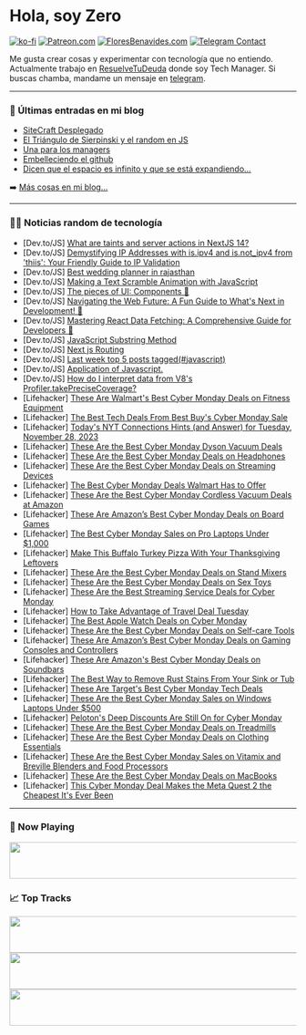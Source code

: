 # Hola, soy Zero

[![ko-fi](https://ko-fi.com/img/githubbutton_sm.svg)](https://ko-fi.com/J3J4N0LUK)
[![Patreon.com](https://img.shields.io/endpoint.svg?url=https%3A%2F%2Fshieldsio-patreon.vercel.app%2Fapi%3Fusername%3Dzerodragon%26type%3Dpatrons&style=for-the-badge)](https://patreon.com/zerodragon)
[![FloresBenavides.com](https://img.shields.io/website?down_message=oops&label=MiBlog&style=for-the-badge&up_message=online&url=https%3A%2F%2Ffloresbenavides.com)](https://floresbenavides.com)
[![Telegram Contact](https://img.shields.io/badge/escr%C3%ADbeme-ZeroDragon-%2326A5E4?style=for-the-badge&logo=telegram)](https://t.me/zerodragon)

Me gusta crear cosas y experimentar con tecnología que no entiendo.
Actualmente trabajo en [ResuelveTuDeuda](http://github.com/resuelve) donde soy Tech Manager.
Si buscas chamba, mandame un mensaje en [telegram](https://t.me/zerodragon).

---

### 📕 Últimas entradas en mi blog
<!-- BLOG-POST-LIST:START -->
- [SiteCraft Desplegado](https://floresbenavides.com/sitecraft-desplegado/)
- [El Triángulo de Sierpinski y el random en JS](https://floresbenavides.com/el-triangulo-de-sierpinski-y-el-random-en-js/)
- [Una para los managers](https://floresbenavides.com/una-para-los-managers/)
- [Embelleciendo el github](https://floresbenavides.com/embelleciendo-el-github/)
- [Dicen que el espacio es infinito y que se está expandiendo…](https://floresbenavides.com/dicen-que-el-espacio-es-infinito-y-que-se-esta-expandiendo/)
<!-- BLOG-POST-LIST:END -->

➡️ [Más cosas en mi blog...](https://floresbenavides.com)

---

### 👨‍💻 Noticias random de tecnología
<!-- TECH-POSTS:START -->
- [Dev.to/JS] [What are taints and server actions in NextJS 14?](https://dev.to/justmrkhan/what-are-taints-and-server-actions-in-nextjs-14-1379)
- [Dev.to/JS] [Demystifying IP Addresses with is.ipv4 and is.not_ipv4 from &#39;thiis&#39;: Your Friendly Guide to IP Validation](https://dev.to/karbashevskyi/demystifying-ip-addresses-with-isipv4-and-isnotipv4-from-thiis-your-friendly-guide-to-ip-validation-4hhh)
- [Dev.to/JS] [Best wedding planner in rajasthan](https://dev.to/shaadiwala/best-wedding-planner-in-rajasthan-b4h)
- [Dev.to/JS] [Making a Text Scramble Animation with JavaScript](https://dev.to/cruip_com/making-a-text-scramble-animation-with-javascript-2nb3)
- [Dev.to/JS] [The pieces of UI: Components 🧩](https://dev.to/dvalin99/the-pieces-of-ui-components-3ija)
- [Dev.to/JS] [Navigating the Web Future: A Fun Guide to What&#39;s Next in Development! 🚀](https://dev.to/mitchiemt11/navigating-the-web-future-a-fun-guide-to-whats-next-in-development-cop)
- [Dev.to/JS] [Mastering React Data Fetching: A Comprehensive Guide for Developers 🚀](https://dev.to/maitrish/mastering-react-data-fetching-a-comprehensive-guide-for-developers-19pc)
- [Dev.to/JS] [JavaScript Substring Method](https://dev.to/refine/javascript-substring-method-4boh)
- [Dev.to/JS] [Next js Routing](https://dev.to/ewenikeemmanue4/next-js-routing-1f7a)
- [Dev.to/JS] [Last week top 5 posts tagged&lpar;#javascript&rpar;](https://dev.to/c4r4x35/last-week-top-5-posts-taggedjavascript-5761)
- [Dev.to/JS] [Application of Javascript.](https://dev.to/vincenttommi/application-of-javascript-26fc)
- [Dev.to/JS] [How do I interpret data from V8&#39;s Profiler.takePreciseCoverage?](https://dev.to/dulguun0225/how-do-i-interpret-data-from-v8s-profilertakeprecisecoverage-1lhn)
- [Lifehacker] [These Are Walmart&#39;s Best Cyber Monday Deals on Fitness Equipment](https://lifehacker.com/health/best-walmart-cyber-monday-fitness-deals)
- [Lifehacker] [The Best Tech Deals From Best Buy&#39;s Cyber Monday Sale](https://lifehacker.com/tech/tech-deals-best-buy-cyber-monday-sale)
- [Lifehacker] [Today&#39;s NYT Connections Hints &lpar;and Answer&rpar; for Tuesday, November 28, 2023](https://lifehacker.com/entertainment/nyt-connections-answer-today-november-28-2023)
- [Lifehacker] [These Are the Best Cyber Monday Dyson Vacuum Deals](https://lifehacker.com/home/best-cyber-monday-dyson-vacuum-deals)
- [Lifehacker] [These Are the Best Cyber Monday Deals on Headphones](https://lifehacker.com/tech/best-cyber-monday-deals-headphones-earbuds)
- [Lifehacker] [These Are the Best Cyber Monday Deals on Streaming Devices](https://lifehacker.com/entertainment/best-cyber-monday-deals-on-streaming-devices)
- [Lifehacker] [The Best Cyber Monday Deals Walmart Has to Offer](https://lifehacker.com/money/best-walmart-cyber-monday-deals)
- [Lifehacker] [These Are the Best Cyber Monday Cordless Vacuum Deals at Amazon](https://lifehacker.com/home/amazon-cyber-monday-cordless-vacuums)
- [Lifehacker] [These Are Amazon’s Best Cyber Monday Deals on Board Games](https://lifehacker.com/entertainment/amazons-best-cyber-monday-deals-board-games)
- [Lifehacker] [The Best Cyber Monday Sales on Pro Laptops Under $1,000](https://lifehacker.com/tech/best-cyber-monday-deals-pro-windows-laptops)
- [Lifehacker] [Make This Buffalo Turkey Pizza With Your Thanksgiving Leftovers](https://lifehacker.com/food-drink/thanksgiving-leftover-buffalo-turkey-pizza-recipe)
- [Lifehacker] [These Are the Best Cyber Monday Deals on Stand Mixers](https://lifehacker.com/food-drink/best-cyber-monday-deals-stand-mixers)
- [Lifehacker] [These Are the Best Cyber Monday Deals on Sex Toys](https://lifehacker.com/money/the-best-cyber-monday-deals-on-sex-toys)
- [Lifehacker] [These Are the Best Streaming Service Deals for Cyber Monday](https://lifehacker.com/entertainment/best-streaming-service-deals-cyber-monday)
- [Lifehacker] [How to Take Advantage of Travel Deal Tuesday](https://lifehacker.com/travel/how-to-take-advantage-of-travel-deal-tuesday)
- [Lifehacker] [The Best Apple Watch Deals on Cyber Monday](https://lifehacker.com/tech/the-best-apple-watch-sales-on-cyber-monday)
- [Lifehacker] [These Are the Best Cyber Monday Deals on Self-care Tools](https://lifehacker.com/money/best-cyber-monday-deals-on-self-care-tools)
- [Lifehacker] [These Are Amazon’s Best Cyber Monday Deals on Gaming Consoles and Controllers](https://lifehacker.com/entertainment/amazon-cyber-monday-deals-gaming-consoles-and-controllers)
- [Lifehacker] [These Are Amazon&#39;s Best Cyber Monday Deals on Soundbars](https://lifehacker.com/tech/amazon-cyber-monday-soundbars)
- [Lifehacker] [The Best Way to Remove Rust Stains From Your Sink or Tub](https://lifehacker.com/home/how-to-remove-rust-stains-from-your-sink-or-tub)
- [Lifehacker] [These Are Target&#39;s Best Cyber Monday Tech Deals](https://lifehacker.com/tech/target-cyber-monday-tech)
- [Lifehacker] [These Are the Best Cyber Monday Sales on Windows Laptops Under $500](https://lifehacker.com/tech/best-cyber-monday-sales-budget-windows-laptops)
- [Lifehacker] [Peloton&#39;s Deep Discounts Are Still On for Cyber Monday](https://lifehacker.com/health/cyber-monday-peloton)
- [Lifehacker] [These Are the Best Cyber Monday Deals on Treadmills](https://lifehacker.com/health/cyber-monday-deals-treadmills)
- [Lifehacker] [These Are the Best Cyber Monday Deals on Clothing Essentials](https://lifehacker.com/money/best-cyber-monday-clothing-deals)
- [Lifehacker] [These Are the Best Cyber Monday Sales on Vitamix and Breville Blenders and Food Processors](https://lifehacker.com/food-drink/cyber-monday-blender-sales)
- [Lifehacker] [These Are the Best Cyber Monday Deals on MacBooks](https://lifehacker.com/tech/cyber-monday-deals-macbooks)
- [Lifehacker] [This Cyber Monday Deal Makes the Meta Quest 2 the Cheapest It&#39;s Ever Been](https://lifehacker.com/entertainment/meta-quest-2-cyber-monday-deal)<!-- TECH-POSTS:END -->

---

### 🎵 Now Playing
<a href="https://spotify-now-playing-dun.vercel.app/now-playing?open"><img src="https://spotify-now-playing-dun.vercel.app/now-playing" width="540" height="64"></a>

### 📈 Top Tracks
<a href="https://spotify-now-playing-dun.vercel.app/top-tracks?i=1&open"><img src="https://spotify-now-playing-dun.vercel.app/top-tracks?i=1" width="540" height="64"></a>
<a href="https://spotify-now-playing-dun.vercel.app/top-tracks?i=2&open"><img src="https://spotify-now-playing-dun.vercel.app/top-tracks?i=2" width="540" height="64"></a>
<a href="https://spotify-now-playing-dun.vercel.app/top-tracks?i=3&open"><img src="https://spotify-now-playing-dun.vercel.app/top-tracks?i=3" width="540" height="64"></a>
